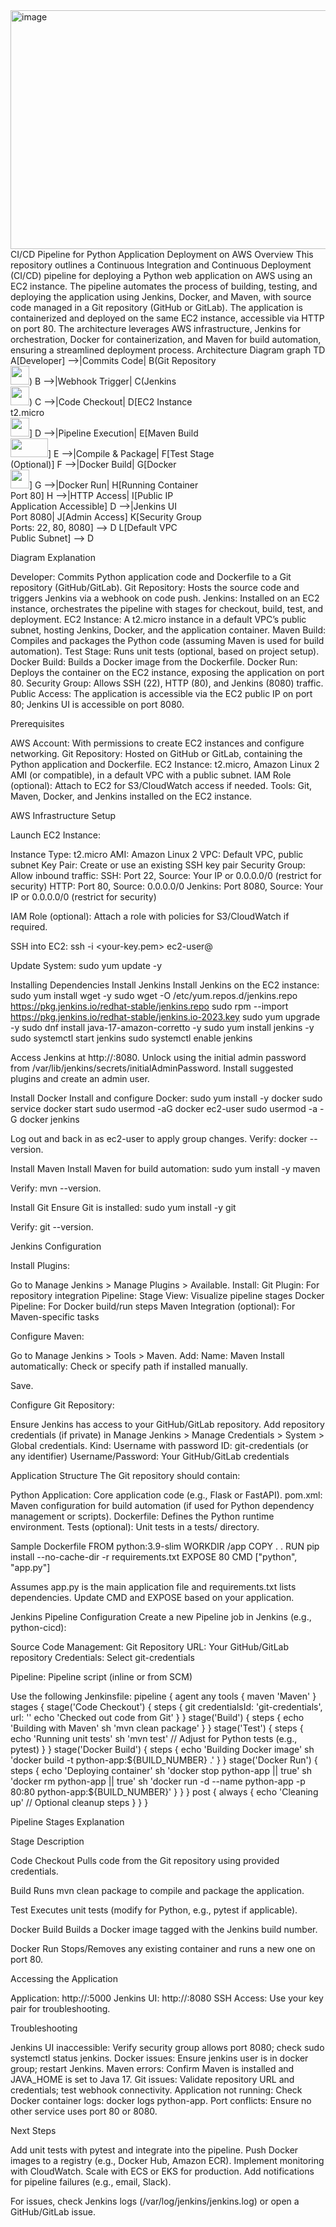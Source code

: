 <img width="940" height="382" alt="image" src="https://github.com/user-attachments/assets/3834b541-9b00-44f1-8af5-48947c2859e5" />
CI/CD Pipeline for Python Application Deployment on AWS
Overview
This repository outlines a Continuous Integration and Continuous Deployment (CI/CD) pipeline for deploying a Python web application on AWS using an EC2 instance. The pipeline automates the process of building, testing, and deploying the application using Jenkins, Docker, and Maven, with source code managed in a Git repository (GitHub or GitLab). The application is containerized and deployed on the same EC2 instance, accessible via HTTP on port 80.
The architecture leverages AWS infrastructure, Jenkins for orchestration, Docker for containerization, and Maven for build automation, ensuring a streamlined deployment process.
Architecture Diagram
graph TD
    A[Developer] -->|Commits Code| B(Git Repository<br><img src='https://github.githubassets.com/images/modules/logos_page/GitHub-Mark.png' width='30' height='30'>)
    B -->|Webhook Trigger| C(Jenkins<br><img src='https://www.jenkins.io/images/logos/jenkins/256.png' width='30' height='30'>)
    C -->|Code Checkout| D[EC2 Instance<br>t2.micro<br><img src='https://d1.awsstatic.com/logos/aws-logo-lockups/Arch_AWS-EC2_48.e5b62d0e0e0c4b7e8e0c0e8e0e8e0e8e0e8e0e8e.png' width='30' height='30'>]
    D -->|Pipeline Execution| E[Maven Build<br><img src='https://maven.apache.org/images/maven-logo-black-on-white.png' width='60' height='30'>]
    E -->|Compile & Package| F[Test Stage<br>(Optional)]
    F -->|Docker Build| G[Docker<br><img src='https://www.docker.com/wp-content/uploads/2022/03/vertical-logo-monochromatic.png' width='30' height='30'>]
    G -->|Docker Run| H[Running Container<br>Port 80]
    H -->|HTTP Access| I[Public IP<br>Application Accessible]
    D -->|Jenkins UI<br>Port 8080| J[Admin Access]
    K[Security Group<br>Ports: 22, 80, 8080] --> D
    L[Default VPC<br>Public Subnet] --> D

Diagram Explanation

Developer: Commits Python application code and Dockerfile to a Git repository (GitHub/GitLab).
Git Repository: Hosts the source code and triggers Jenkins via a webhook on code push.
Jenkins: Installed on an EC2 instance, orchestrates the pipeline with stages for checkout, build, test, and deployment.
EC2 Instance: A t2.micro instance in a default VPC’s public subnet, hosting Jenkins, Docker, and the application container.
Maven Build: Compiles and packages the Python code (assuming Maven is used for build automation).
Test Stage: Runs unit tests (optional, based on project setup).
Docker Build: Builds a Docker image from the Dockerfile.
Docker Run: Deploys the container on the EC2 instance, exposing the application on port 80.
Security Group: Allows SSH (22), HTTP (80), and Jenkins (8080) traffic.
Public Access: The application is accessible via the EC2 public IP on port 80; Jenkins UI is accessible on port 8080.

Prerequisites

AWS Account: With permissions to create EC2 instances and configure networking.
Git Repository: Hosted on GitHub or GitLab, containing the Python application and Dockerfile.
EC2 Instance: t2.micro, Amazon Linux 2 AMI (or compatible), in a default VPC with a public subnet.
IAM Role (optional): Attach to EC2 for S3/CloudWatch access if needed.
Tools: Git, Maven, Docker, and Jenkins installed on the EC2 instance.

AWS Infrastructure Setup

Launch EC2 Instance:

Instance Type: t2.micro
AMI: Amazon Linux 2
VPC: Default VPC, public subnet
Key Pair: Create or use an existing SSH key pair
Security Group:
Allow inbound traffic:
SSH: Port 22, Source: Your IP or 0.0.0.0/0 (restrict for security)
HTTP: Port 80, Source: 0.0.0.0/0
Jenkins: Port 8080, Source: Your IP or 0.0.0.0/0 (restrict for security)




IAM Role (optional): Attach a role with policies for S3/CloudWatch if required.


SSH into EC2:
ssh -i <your-key.pem> ec2-user@<EC2-Public-IP>


Update System:
sudo yum update -y



Installing Dependencies
Install Jenkins
Install Jenkins on the EC2 instance:
sudo yum install wget -y
sudo wget -O /etc/yum.repos.d/jenkins.repo https://pkg.jenkins.io/redhat-stable/jenkins.repo
sudo rpm --import https://pkg.jenkins.io/redhat-stable/jenkins.io-2023.key
sudo yum upgrade -y
sudo dnf install java-17-amazon-corretto -y
sudo yum install jenkins -y
sudo systemctl start jenkins
sudo systemctl enable jenkins


Access Jenkins at http://<EC2-Public-IP>:8080.
Unlock using the initial admin password from /var/lib/jenkins/secrets/initialAdminPassword.
Install suggested plugins and create an admin user.

Install Docker
Install and configure Docker:
sudo yum install -y docker
sudo service docker start
sudo usermod -aG docker ec2-user
sudo usermod -a -G docker jenkins


Log out and back in as ec2-user to apply group changes.
Verify: docker --version.

Install Maven
Install Maven for build automation:
sudo yum install -y maven


Verify: mvn --version.

Install Git
Ensure Git is installed:
sudo yum install -y git


Verify: git --version.

Jenkins Configuration

Install Plugins:

Go to Manage Jenkins > Manage Plugins > Available.
Install:
Git Plugin: For repository integration
Pipeline: Stage View: Visualize pipeline stages
Docker Pipeline: For Docker build/run steps
Maven Integration (optional): For Maven-specific tasks




Configure Maven:

Go to Manage Jenkins > Tools > Maven.
Add:
Name: Maven
Install automatically: Check or specify path if installed manually.


Save.


Configure Git Repository:

Ensure Jenkins has access to your GitHub/GitLab repository.
Add repository credentials (if private) in Manage Jenkins > Manage Credentials > System > Global credentials.
Kind: Username with password
ID: git-credentials (or any identifier)
Username/Password: Your GitHub/GitLab credentials


Application Structure
The Git repository should contain:

Python Application: Core application code (e.g., Flask or FastAPI).
pom.xml: Maven configuration for build automation (if used for Python dependency management or scripts).
Dockerfile: Defines the Python runtime environment.
Tests (optional): Unit tests in a tests/ directory.

Sample Dockerfile
FROM python:3.9-slim
WORKDIR /app
COPY . .
RUN pip install --no-cache-dir -r requirements.txt
EXPOSE 80
CMD ["python", "app.py"]


Assumes app.py is the main application file and requirements.txt lists dependencies.
Update CMD and EXPOSE based on your application.


Jenkins Pipeline Configuration
Create a new Pipeline job in Jenkins (e.g., python-cicd):

Source Code Management: Git
Repository URL: Your GitHub/GitLab repository
Credentials: Select git-credentials

Pipeline: Pipeline script (inline or from SCM)

Use the following Jenkinsfile:
pipeline {
    agent any
    tools {
        maven 'Maven'
    }
    stages {
        stage('Code Checkout') {
            steps {
                git credentialsId: 'git-credentials', url: '<your-repo-url>'
                echo 'Checked out code from Git'
            }
        }
        stage('Build') {
            steps {
                echo 'Building with Maven'
                sh 'mvn clean package'
            }
        }
        stage('Test') {
            steps {
                echo 'Running unit tests'
                sh 'mvn test' // Adjust for Python tests (e.g., pytest)
            }
        }
        stage('Docker Build') {
            steps {
                echo 'Building Docker image'
                sh 'docker build -t python-app:${BUILD_NUMBER} .'
            }
        }
        stage('Docker Run') {
            steps {
                echo 'Deploying container'
                sh 'docker stop python-app || true'
                sh 'docker rm python-app || true'
                sh 'docker run -d --name python-app -p 80:80 python-app:${BUILD_NUMBER}'
            }
        }
    }
    post {
        always {
            echo 'Cleaning up'
            // Optional cleanup steps
        }
    }
}

Pipeline Stages Explanation



Stage
Description



Code Checkout
Pulls code from the Git repository using provided credentials.


Build
Runs mvn clean package to compile and package the application.


Test
Executes unit tests (modify for Python, e.g., pytest if applicable).


Docker Build
Builds a Docker image tagged with the Jenkins build number.


Docker Run
Stops/Removes any existing container and runs a new one on port 80.


Accessing the Application

Application: http://<EC2-Public-IP>:5000
Jenkins UI: http://<EC2-Public-IP>:8080
SSH Access: Use your key pair for troubleshooting.

Troubleshooting

Jenkins UI inaccessible: Verify security group allows port 8080; check sudo systemctl status jenkins.
Docker issues: Ensure jenkins user is in docker group; restart Jenkins.
Maven errors: Confirm Maven is installed and JAVA_HOME is set to Java 17.
Git issues: Validate repository URL and credentials; test webhook connectivity.
Application not running: Check Docker container logs: docker logs python-app.
Port conflicts: Ensure no other service uses port 80 or 8080.


Next Steps

Add unit tests with pytest and integrate into the pipeline.
Push Docker images to a registry (e.g., Docker Hub, Amazon ECR).
Implement monitoring with CloudWatch.
Scale with ECS or EKS for production.
Add notifications for pipeline failures (e.g., email, Slack).

For issues, check Jenkins logs (/var/log/jenkins/jenkins.log) or open a GitHub/GitLab issue.

